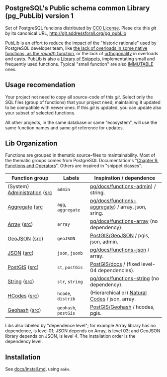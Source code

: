 ## PostgreSQL's Public schema common Library (pg_PubLib) version 1

Set of PostgreSQL funcions distributed by [CC0 License](https://creativecommons.org/publicdomain/zero/1.0/).
Plese cite this *git* by its canonical URL, http://git.addressforall.org/pg_pubLib

PubLib is an effort to reduce the impact of the "historic rationale" used by PostgreSQL developer team,
like [the lack of overloads in some native functions, as the *round*() function](https://stackoverflow.com/a/20934099/287948),
or the lack of [orthogonality](https://en.wikipedia.org/wiki/Orthogonal_instruction_set) in overloads and casts.
PubLib is also a [Library of Snippets](https://wiki.postgresql.org/wiki/Category:Library_Snippets),
implementating small and frequently used functions.
Typical  "small function" are also [IMMUTABLE](https://www.postgresql.org/docs/current/xfunc-volatility.html) ones.

## Usage recomendation

Your project not need to copy all source-code of this *git*. Select only the SQL files (group of functions) that your project need, maintaining it updated to be compatible with newer ones. If this *git* is updated, you can update also your subset of selected functions.  

All other projects, in the same database or same "ecosystem", will use the same function names and same *git* reference for updates.

## Lib Organization

Functions are grouped in thematic source-files to maintainability.
Most of the thematic groups comes from PostgreSQL Documentation's "[Chapter 9. Functions and Operators](https://www.postgresql.org/docs/current/functions.html)". Others are inspired in "snippet classes".<!-- pending src/pubLib01py-string.sql-->

Function group         | Labels | Inspiration / dependence
-----------------------|--------------|------------
(System) [Administration](docs/admin.md) ([src](src/pubLib03-admin.sql)  |  `admin`     |  [pg/docs/functions-admin](https://www.postgresql.org/docs/current/functions-admin.html)) / string.
[Aggregate](docs/aggregate.md) ([src](src/pubLib04-aggregate.sql)  |  `agg`, `aggregate`     |  [pg/docs/functions-aggregate](https://www.postgresql.org/docs/current/functions-aggregate.html)) / array, json, sring.
[Array](docs/array.md) ([src](src/pubLib01-array.sql))  |  `array`     |  [pg/docs/functions-array](https://www.postgresql.org/docs/current/functions-array.html) (no dependency).
[GeoJSON](docs/pgis-geoJSON.md) ([src](src/pubLib06pgis-geoJSON.sql))  |  `geoJSON`     |  [PostGIS/GeoJSON](https://postgis.net/docs/ST_GeomFromGeoJSON.html) / pgis, json, admin.
[JSON](docs/json.md) ([src](src/pubLib03-json.sql))  |  `json`, `jsonb`     |  [pg/docs/functions-json](https://www.postgresql.org/docs/current/functions-admin.html) / array.
[PostGIS](docs/pgis-extraSRID.md) ([src](src/pubLib05pgis-extraSRID.sql))  |  `st`, `postGis`     |  [PostGIS/docs](https://postgis.net/docs/reference.html) / (fixed level-04 dependencies).
[String](docs/string.md) ([src](src/pubLib01-string.sql))  |  `str`, `string`     |  [pg/docs/functions-string](https://www.postgresql.org/docs/current/functions-string.html) (no dependency).
[HCodes](docs/hcode-distrib.md) ([src](src/pubLib05hcode-distrib.sql)) | `hcode`, `distrib` |  (Hierarchical or) [Natural Codes](http://addressforall.org/_foundations/art1.pdf) / json, array.
[Geohash](docs/pgis-geohash.md) ([src](src/pubLib06pgis-geohash.sql)) | `geohash`, `postGis` | [PostGIS/Geohash](https://postgis.net/docs/ST_GeoHash.html) / hcodes, pgis.

Libs also labeled by "dependence level"; for example Array library has no dependence, is level 01; JSON depends on Array, is level 03; and GeoJSON library depends on JSON, is level 4. The installation order is the dependency level.

## Installation

See [docs/install.md](/docs/install.md), using `make`.
